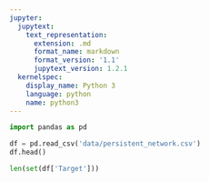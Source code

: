 ```yaml
---
jupyter:
  jupytext:
    text_representation:
      extension: .md
      format_name: markdown
      format_version: '1.1'
      jupytext_version: 1.2.1
  kernelspec:
    display_name: Python 3
    language: python
    name: python3
---
```


```python
import pandas as pd
```

```python
df = pd.read_csv('data/persistent_network.csv')
df.head()
```

```python
len(set(df['Target']))
```

```python

```
